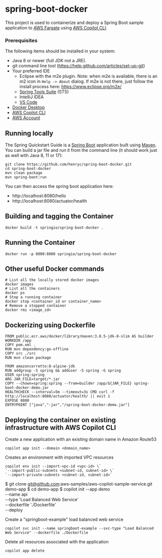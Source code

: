 # spring-boot-docker
This project is used to containerize and deploy a Spring Boot sample application to [AWS Fargate](https://aws.amazon.com/fargate/) using [AWS Copilot CLI](https://github.com/aws/copilot-cli).

### Prerequisites
The following items should be installed in your system:
* Java 8 or newer (full JDK not a JRE).
* git command line tool (https://help.github.com/articles/set-up-git)
* Your preferred IDE 
  * Eclipse with the m2e plugin. Note: when m2e is available, there is an m2 icon in `Help -> About` dialog. If m2e is not there, just follow the install process here: https://www.eclipse.org/m2e/
  * [Spring Tools Suite](https://spring.io/tools) (STS)
  * IntelliJ IDEA
  * [VS Code](https://code.visualstudio.com)
* [Docker Desktop](https://www.docker.com/products/docker-desktop)
* [AWS Copilot CLI](https://github.com/aws/copilot-cli/releases)
* [AWS Account](https://aws.amazon.com/free/)
  
## Running locally

The Spring Quickstart Guide is a [Spring Boot](https://spring.io/quickstart) application built using [Maven](https://spring.io/guides/gs/maven/). You can build a jar file and run it from the command line (it should work just as well with Java 8, 11 or 17):

```
git clone https://github.com/henryc/spring-boot-docker.git
cd spring-boot-docker
mvn clean package
mvn spring-boot:run
```

You can then access the spring boot application here: 
* http://localhost:8080/hello
* http://localhost:8080/actuator/health


## Building and tagging the Container

```
docker build -t springio/spring-boot-docker .
```
## Running the Container

```
docker run -p 8080:8080 springio/spring-boot-docker
```

## Other useful Docker commands

```
# List all the locally stored docker images
docker images
# List all the containers
docker ps
# Stop a running container
docker stop <container_id or container_name>
# Remove a stopped container
docker rmi <image_id>
```

## Dockerizing using Dockerfile

```
FROM public.ecr.aws/docker/library/maven:3.8.5-jdk-8-slim AS builder
WORKDIR /app
COPY pom.xml .
RUN mvn dependency:go-offline
COPY src ./src
RUN mvn clean package

FROM amazoncorretto:8-alpine-jdk
RUN addgroup -S spring && adduser -S spring -G spring
USER spring:spring
ARG JAR_FILE=target/*.jar
COPY --chown=spring:spring --from=builder /app/${JAR_FILE} spring-boot-docker-demo.jar
HEALTHCHECK --interval=5m --timeout=3s CMD curl -f http://localhost:8080/actuator/health/ || exit 1
EXPOSE 8080
ENTRYPOINT ["java","-jar","/spring-boot-docker-demo.jar"]
```

## Deploying the container on existing infrastructure with AWS Copilot CLI

Create a new application with an existing domain name in Amazon Route53
```
copilot app init --domain <domain_name>
``` 

Creates an environment with imported VPC resources
```
copilot env init --import-vpc-id <vpc-id> \`
`--import-public-subnets <subnet-id, subnet-id> \`
`--import-private-subnets <subnet-id, subnet-id>`
``` 

$ git clone git@github.com:aws-samples/aws-copilot-sample-service.git demo-app
$ cd demo-app
$ copilot init --app demo                \
  --name api                             \
  --type 'Load Balanced Web Service'     \
  --dockerfile './Dockerfile'            \
  --deploy
  
Create a "springboot-example" load balanced web service
```
copilot svc init --name springboot-example --svc-type "Load Balanced Web Service" --dockerfile ./Dockerfile
```

Delete all resources associated with the application
```
copilot app delete
```